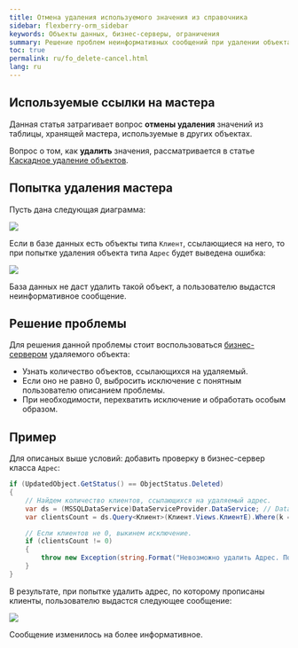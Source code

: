 ```yaml
---
title: Отмена удаления используемого значения из справочника
sidebar: flexberry-orm_sidebar
keywords: Объекты данных, бизнес-серверы, ограничения
summary: Решение проблем неинформативных сообщений при удалении объекта
toc: true
permalink: ru/fo_delete-cancel.html
lang: ru
---
```


## Используемые ссылки на мастера

Данная статья затрагивает вопрос **отмены удаления** значений из таблицы, хранящей мастера, используемые в других объектах.

Вопрос о том, как **удалить** значения, рассматривается в статье [Каскадное удаление объектов](fo_cascade-delete.html).

## Попытка удаления мастера

Пусть дана следующая диаграмма:

![](/images/pages/products/flexberry-orm/business-servers/kredit-diagramm.png)

Если в базе данных есть объекты типа `Клиент`, ссылающиеся на него, то при попытке удаления объекта типа `Адрес` будет выведена ошибка:

![](/images/pages/products/flexberry-orm/business-servers/delete-error.png)

База данных не даст удалить такой объект, а пользователю выдастся неинформативное сообщение.

## Решение проблемы

Для решения данной проблемы стоит воспользоваться [бизнес-сервером](fo_business-server.html) удаляемого объекта:

* Узнать количество объектов, ссылающихся на удаляемый.
* Если оно не равно 0, выбросить исключение с понятным пользователю описанием проблемы.
* При необходимости, перехватить исключение и обработать особым образом.

## Пример

Для описаных выше условий: добавить проверку в бизнес-сервер класса `Адрес`:

```csharp
if (UpdatedObject.GetStatus() == ObjectStatus.Deleted)
{
    // Найдем количество клиентов, ссылающихся на удаляемый адрес.
    var ds = (MSSQLDataService)DataServiceProvider.DataService; // DataServiceProvider устарел; вместо него используйте внедрение зависимостей.
    var clientsCount = ds.Query<Клиент>(Клиент.Views.КлиентE).Where(k => k.Прописка.__PrimaryKey == UpdatedObject.__PrimaryKey).Count();

    // Если клиентов не 0, выкинем исключение.
    if (clientsCount != 0)
    {
        throw new Exception(string.Format("Невозможно удалить Адрес. По данному адресу проживает {0} клиент(а)(ов)", clientsCount));
    }
}
```

В результате, при попытке удалить адрес, по которому прописаны клиенты, пользователю выдастся следующее сообщение:

![](/images/pages/products/flexberry-orm/business-servers/delete-error-plus.png)

Сообщение изменилось на более информативное.
